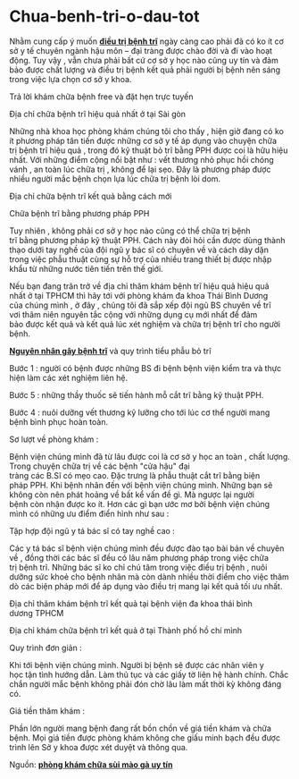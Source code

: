 # Chua-benh-tri-o-dau-tot
<p>Nhằm&nbsp;cung cấp&nbsp;ý muốn&nbsp;<a href="http://phongkhamsuimaoga.com/day-lui-benh-tri-bang-cac-cach-don-gian-tai-nha-1453.html"><strong>điều trị&nbsp;bệnh trĩ</strong></a>&nbsp;ngày càng cao&nbsp;phải&nbsp;đã có&nbsp;ko ít&nbsp;cơ sở&nbsp;y tế&nbsp;chuyên ngành&nbsp;hậu môn&nbsp;&ndash;&nbsp;đại tràng&nbsp;được&nbsp;chào đời&nbsp;và đi vào&nbsp;hoạt động.&nbsp;Tuy vậy&nbsp;,&nbsp;vẫn chưa phải&nbsp;bất cứ&nbsp;cơ sở&nbsp;y học&nbsp;nào cũng&nbsp;uy tín&nbsp;và&nbsp;đảm bảo&nbsp;được&nbsp;chất lượng&nbsp;và&nbsp;điều trị&nbsp;bệnh&nbsp;kết quả&nbsp;phải&nbsp;người bị bệnh&nbsp;nên&nbsp;sáng trong&nbsp;việc&nbsp;lựa chọn&nbsp;cơ sở&nbsp;y khoa.&nbsp;</p>

<p>Trả lời&nbsp;khám chữa bệnh&nbsp;free&nbsp;và đặt hẹn trực tuyến</p>

<p>Địa chỉ&nbsp;chữa bệnh&nbsp;trĩ&nbsp;hiệu quả nhất&nbsp;ở tại&nbsp;Sài gòn</p>

<p>Những&nbsp;nhà khoa học&nbsp;phòng khám&nbsp;chúng tôi&nbsp;cho thấy&nbsp;,&nbsp;hiện giờ&nbsp;đang có&nbsp;ko ít&nbsp;phương pháp&nbsp;tân tiến&nbsp;được&nbsp;những&nbsp;cơ sở&nbsp;y tế&nbsp;áp dụng&nbsp;vào&nbsp;chuyện&nbsp;chữa trị&nbsp;bệnh trĩ&nbsp;hiệu quả&nbsp;,&nbsp;trong đó&nbsp;kỹ thuật&nbsp;bỏ trĩ&nbsp;bằng PPH&nbsp;được coi&nbsp;là&nbsp;hữu hiệu nhất. Với&nbsp;những&nbsp;điểm cộng&nbsp;nổi bật&nbsp;như : vết thương nhỏ&nbsp;phục hồi&nbsp;chóng vánh&nbsp;,&nbsp;an toàn&nbsp;lúc&nbsp;chữa trị&nbsp;, không để lại&nbsp;sẹo. Đây là&nbsp;phương pháp&nbsp;được nhiều&nbsp;người mắc bệnh&nbsp;chọn lựa&nbsp;lúc&nbsp;chữa trị&nbsp;bệnh lòi dom.</p>

<p>Địa chỉ&nbsp;chữa bệnh&nbsp;trĩ&nbsp;kết quả&nbsp;bằng&nbsp;cách&nbsp;mới</p>

<p>Chữa bệnh&nbsp;trĩ bằng&nbsp;phương pháp&nbsp;PPH</p>

<p>Tuy nhiên&nbsp;,&nbsp;không phải&nbsp;cơ sở&nbsp;y học&nbsp;nào cũng&nbsp;có thể&nbsp;chữa trị&nbsp;bệnh trĩ&nbsp;bằng&nbsp;phương pháp&nbsp;kỹ thuật PPH.&nbsp;Cách&nbsp;này đòi hỏi&nbsp;cần&nbsp;được&nbsp;dùng&nbsp;thành thạo dưới&nbsp;tay nghề&nbsp;của&nbsp;đội ngũ&nbsp;y bác sĩ&nbsp;có&nbsp;chuyên về&nbsp;và&nbsp;cách&nbsp;dày dặn trong&nbsp;việc&nbsp;phẫu thuật&nbsp;cùng sự&nbsp;hỗ trợ&nbsp;của nhiều trang thiết bị được nhập khẩu từ&nbsp;những&nbsp;nước&nbsp;tiên tiến&nbsp;trên&nbsp;thế giới.</p>

<p>Nếu bạn đang&nbsp;trăn trở&nbsp;về địa chỉ&nbsp;thăm khám bệnh&nbsp;trĩ&nbsp;hiệu quả&nbsp;hiệu quả nhất&nbsp;ở tại&nbsp;TPHCM&nbsp;thì hãy&nbsp;tới&nbsp;với&nbsp;phòng khám&nbsp;đa khoa Thái Bình Dương của&nbsp;chúng mình&nbsp;,&nbsp;ở đây&nbsp;,&nbsp;chúng tôi&nbsp;đã&nbsp;sắp xếp&nbsp;đội ngũ&nbsp;BS&nbsp;chuyên về&nbsp;trĩ vơi&nbsp;thâm niên&nbsp;nguyên tắc&nbsp;cộng với&nbsp;những&nbsp;dụng cụ mới nhất để&nbsp;đảm bảo&nbsp;được&nbsp;kết quả&nbsp;và&nbsp;kết quả&nbsp;lúc&nbsp;xét nghiệm&nbsp;và&nbsp;chữa trị&nbsp;bệnh trĩ&nbsp;cho&nbsp;người bệnh.</p>

<p><a href="http://phongkhamsuimaoga.com/vi-sao-mua-he-de-mac-benh-tri-1454.html"><strong>Nguyên nhân gây bệnh trĩ</strong></a> và quy trình&nbsp;tiểu phẫu&nbsp;bỏ trĩ</p>

<p>Bước&nbsp;1&nbsp;:&nbsp;người có bệnh&nbsp;được&nbsp;những&nbsp;BS&nbsp;đi bệnh bệnh viện kiểm tra&nbsp;và&nbsp;thực hiện&nbsp;làm&nbsp;các&nbsp;xét nghiệm&nbsp;liên hệ.</p>

<p>Bước&nbsp;5&nbsp;:&nbsp;những&nbsp;thầy thuốc&nbsp;sẽ&nbsp;tiến hành&nbsp;mỗ&nbsp;cắt trĩ&nbsp;bằng kỹ thuật PPH.</p>

<p>Bước&nbsp;4&nbsp;:&nbsp;nuôi dưỡng&nbsp;vết thương&nbsp;kỹ lưỡng&nbsp;cho&nbsp;tới&nbsp;lúc&nbsp;cơ thể&nbsp;người mang bệnh&nbsp;bình phục hoàn toàn.</p>

<p>Sơ lượt về&nbsp;phòng khám&nbsp;:</p>

<p>Bệnh viện&nbsp;chúng mình&nbsp;đã từ lâu&nbsp;được coi&nbsp;là cơ sở&nbsp;y học&nbsp;an toàn&nbsp;,&nbsp;chất lượng. Trong&nbsp;chuyện&nbsp;chữa trị&nbsp;về&nbsp;các&nbsp;bệnh&nbsp;&quot;cửa hậu&quot;&nbsp;đại tràng&nbsp;các&nbsp;B.Sĩ&nbsp;có&nbsp;mẹo&nbsp;cao.&nbsp;Đặc trưng&nbsp;là&nbsp;phẫu thuật&nbsp;cắt trĩ&nbsp;bằng&nbsp;biện pháp&nbsp;PPH.&nbsp;Khi&nbsp;bệnh nhân&nbsp;đến&nbsp;với&nbsp;bệnh viện&nbsp;chúng mình.&nbsp;Những&nbsp;bạn sẽ không còn&nbsp;nên&nbsp;phát hoảng&nbsp;về&nbsp;bất kể&nbsp;vấn đề&nbsp;gì. Mà ngược lại&nbsp;người bệnh&nbsp;còn nhận được&nbsp;ko ít. Hơn&nbsp;các&nbsp;gì bạn&nbsp;ước mơ&nbsp;bởi&nbsp;bệnh viện&nbsp;chúng mình&nbsp;có&nbsp;những&nbsp;ưu điểm&nbsp;điển hình&nbsp;như sau :</p>

<p>Tập hợp&nbsp;đội ngũ&nbsp;y tá bác sĩ&nbsp;có&nbsp;tay nghề cao&nbsp;:</p>

<p>Các&nbsp;y tá bác sĩ&nbsp;bệnh viện&nbsp;chúng mình&nbsp;đều được đào tạo bài bản về&nbsp;chuyên về&nbsp;, đồng thời&nbsp;các&nbsp;bác sĩ&nbsp;đều có&nbsp;lâu năm&nbsp;phương pháp&nbsp;trong&nbsp;việc&nbsp;chữa trị&nbsp;bệnh trĩ.&nbsp;Những&nbsp;bác sĩ&nbsp;ko chỉ&nbsp;chú tâm&nbsp;trong&nbsp;việc&nbsp;điều trị&nbsp;bệnh ,&nbsp;nuôi dưỡng&nbsp;sức khoẻ&nbsp;cho&nbsp;bệnh nhân&nbsp;mà còn dành nhiều&nbsp;thời điểm&nbsp;cho&nbsp;việc&nbsp;thăm dò&nbsp;các&nbsp;biện pháp&nbsp;mới để&nbsp;áp dụng&nbsp;vào&nbsp;điều trị&nbsp;mang lại&nbsp;kết quả&nbsp;tối ưu nhất.</p>

<p>Địa chỉ&nbsp;thăm khám bệnh&nbsp;trĩ&nbsp;kết quả&nbsp;tại&nbsp;bệnh viện&nbsp;đa khoa thái bình dương&nbsp;TPHCM</p>

<p>Địa chỉ&nbsp;khám chữa bệnh&nbsp;trĩ&nbsp;kết quả&nbsp;ở tại&nbsp;Thành phố hồ chí mình</p>

<p>Quy trình&nbsp;đơn giản&nbsp;:</p>

<p>Khi&nbsp;tới&nbsp;bệnh viện&nbsp;chúng mình.&nbsp;Người bị bệnh&nbsp;sẽ được&nbsp;các&nbsp;nhân viên&nbsp;y học&nbsp;tận tình&nbsp;hướng dẫn. Làm thủ tục và&nbsp;các&nbsp;giấy tờ&nbsp;liên hệ&nbsp;hành chính.&nbsp;Chắc chắn&nbsp;người mắc bệnh&nbsp;không phải&nbsp;đón chờ&nbsp;lâu làm mất&nbsp;thời kỳ&nbsp;không đáng có.</p>

<p>Giá tiền&nbsp;thăm khám&nbsp;:</p>

<p>Phần lớn&nbsp;người mang bệnh&nbsp;đang rất&nbsp;bồn chồn&nbsp;về&nbsp;giá tiền&nbsp;khám và&nbsp;chữa bệnh. Mọi&nbsp;giá tiền&nbsp;được&nbsp;phòng khám&nbsp;không che giấu&nbsp;minh bạch đều được trình lên Sở&nbsp;y khoa&nbsp;được xét duyệt và thông qua.</p>

<p>Nguồn: <a href="http://phongkhamsuimaoga.com"><strong>phòng khám chữa sùi mào gà uy tín</strong></a></p>
